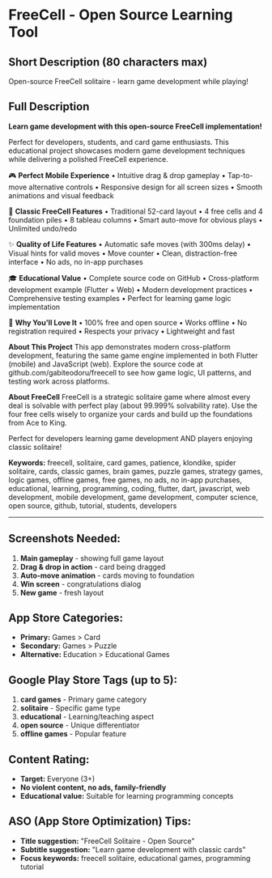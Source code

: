 # FreeCell - Open Source Learning Tool

## Short Description (80 characters max)
Open-source FreeCell solitaire - learn game development while playing!

## Full Description

**Learn game development with this open-source FreeCell implementation!**

Perfect for developers, students, and card game enthusiasts. This educational project showcases modern game development techniques while delivering a polished FreeCell experience.

🎮 **Perfect Mobile Experience**
• Intuitive drag & drop gameplay
• Tap-to-move alternative controls
• Responsive design for all screen sizes
• Smooth animations and visual feedback

🧠 **Classic FreeCell Features**
• Traditional 52-card layout
• 4 free cells and 4 foundation piles
• 8 tableau columns
• Smart auto-move for obvious plays
• Unlimited undo/redo

✨ **Quality of Life Features**
• Automatic safe moves (with 300ms delay)
• Visual hints for valid moves
• Move counter
• Clean, distraction-free interface
• No ads, no in-app purchases

🎓 **Educational Value**
• Complete source code on GitHub
• Cross-platform development example (Flutter + Web)
• Modern development practices
• Comprehensive testing examples
• Perfect for learning game logic implementation

🎯 **Why You'll Love It**
• 100% free and open source
• Works offline
• No registration required
• Respects your privacy
• Lightweight and fast

**About This Project**
This app demonstrates modern cross-platform development, featuring the same game engine implemented in both Flutter (mobile) and JavaScript (web). Explore the source code at github.com/gabiteodoru/freecell to see how game logic, UI patterns, and testing work across platforms.

**About FreeCell**
FreeCell is a strategic solitaire game where almost every deal is solvable with perfect play (about 99.999% solvability rate). Use the four free cells wisely to organize your cards and build up the foundations from Ace to King.

Perfect for developers learning game development AND players enjoying classic solitaire!

**Keywords:** freecell, solitaire, card games, patience, klondike, spider solitaire, cards, classic games, brain games, puzzle games, strategy games, logic games, offline games, free games, no ads, no in-app purchases, educational, learning, programming, coding, flutter, dart, javascript, web development, mobile development, game development, computer science, open source, github, tutorial, students, developers

---

## Screenshots Needed:
1. **Main gameplay** - showing full game layout
2. **Drag & drop in action** - card being dragged
3. **Auto-move animation** - cards moving to foundation
4. **Win screen** - congratulations dialog
5. **New game** - fresh layout

## App Store Categories:
- **Primary:** Games > Card
- **Secondary:** Games > Puzzle
- **Alternative:** Education > Educational Games

## Google Play Store Tags (up to 5):
1. **card games** - Primary game category
2. **solitaire** - Specific game type
3. **educational** - Learning/teaching aspect
4. **open source** - Unique differentiator
5. **offline games** - Popular feature

## Content Rating: 
- **Target:** Everyone (3+)
- **No violent content, no ads, family-friendly**
- **Educational value:** Suitable for learning programming concepts

## ASO (App Store Optimization) Tips:
- **Title suggestion:** "FreeCell Solitaire - Open Source"
- **Subtitle suggestion:** "Learn game development with classic cards"
- **Focus keywords:** freecell solitaire, educational games, programming tutorial